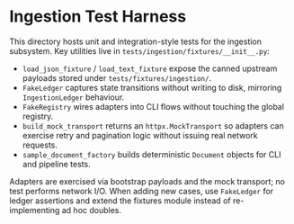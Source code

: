 # Ingestion Test Harness

This directory hosts unit and integration-style tests for the ingestion subsystem. Key utilities live in
`tests/ingestion/fixtures/__init__.py`:

- `load_json_fixture` / `load_text_fixture` expose the canned upstream payloads stored under `tests/fixtures/ingestion/`.
- `FakeLedger` captures state transitions without writing to disk, mirroring `IngestionLedger` behaviour.
- `FakeRegistry` wires adapters into CLI flows without touching the global registry.
- `build_mock_transport` returns an `httpx.MockTransport` so adapters can exercise retry and pagination logic without issuing
  real network requests.
- `sample_document_factory` builds deterministic `Document` objects for CLI and pipeline tests.

Adapters are exercised via bootstrap payloads and the mock transport; no test performs network I/O. When adding new cases, use
`FakeLedger` for ledger assertions and extend the fixtures module instead of re-implementing ad hoc doubles.
